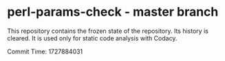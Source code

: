 # perl-params-check - master branch

This repository contains the frozen state of the repository.
Its history is cleared. It is used only for static code
analysis with Codacy.

Commit Time: 1727884031